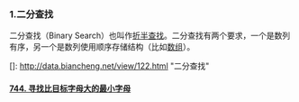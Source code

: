 ### 1.二分查找

二分查找（Binary Search）也叫作[折半查找](http://data.biancheng.net/view/336.html)。二分查找有两个要求，一个是数列有序，另一个是数列使用顺序存储结构（比如[数组](http://data.biancheng.net/view/309.html)）。

[]: http://data.biancheng.net/view/122.html	"二分查找"



#### [744. 寻找比目标字母大的最小字母](https://leetcode-cn.com/problems/find-smallest-letter-greater-than-target/)